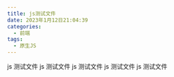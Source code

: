 ```yaml
---
title: js测试文件
date: 2023年1月12日21:04:39
categories:
  - 前端
tags:
  - 原生JS
---
```


<custom-header/>

js 测试文件 js 测试文件 js 测试文件 js 测试文件 js 测试文件
